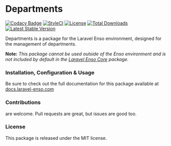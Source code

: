 # Departments

[![Codacy Badge](https://api.codacy.com/project/badge/Grade/dc3819bf2c654b3d8dcaaed8898b214f)](https://www.codacy.com/app/laravel-enso/departments?utm_source=github.com&amp;utm_medium=referral&amp;utm_content=laravel-enso/departments&amp;utm_campaign=Badge_Grade)
[![StyleCI](https://github.styleci.io/repos/85554059/shield?branch=master)](https://github.styleci.io/repos/85554059)
[![License](https://poser.pugx.org/laravel-enso/departments/license)](https://packagist.org/packages/laravel-enso/departments)
[![Total Downloads](https://poser.pugx.org/laravel-enso/departments/downloads)](https://packagist.org/packages/laravel-enso/departments)
[![Latest Stable Version](https://poser.pugx.org/laravel-enso/departments/version)](https://packagist.org/packages/laravel-enso/departments)

Departments is a package for the Laravel Enso environment, designed for the management of departments.

**Note:** *This package cannot be used outside of the Enso environment and is not included by default 
in the [Laravel Enso Core](https://github.com/laravel-enso/Core) package.*

### Installation, Configuration & Usage

Be sure to check out the full documentation for this package available at [docs.laravel-enso.com](https://docs.laravel-enso.com/backend/departments.html)

### Contributions

are welcome. Pull requests are great, but issues are good too.

### License

This package is released under the MIT license.
